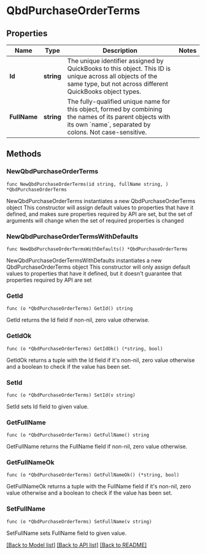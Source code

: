 # QbdPurchaseOrderTerms

## Properties

Name | Type | Description | Notes
------------ | ------------- | ------------- | -------------
**Id** | **string** | The unique identifier assigned by QuickBooks to this object. This ID is unique across all objects of the same type, but not across different QuickBooks object types. | 
**FullName** | **string** | The fully-qualified unique name for this object, formed by combining the names of its parent objects with its own &#x60;name&#x60;, separated by colons. Not case-sensitive. | 

## Methods

### NewQbdPurchaseOrderTerms

`func NewQbdPurchaseOrderTerms(id string, fullName string, ) *QbdPurchaseOrderTerms`

NewQbdPurchaseOrderTerms instantiates a new QbdPurchaseOrderTerms object
This constructor will assign default values to properties that have it defined,
and makes sure properties required by API are set, but the set of arguments
will change when the set of required properties is changed

### NewQbdPurchaseOrderTermsWithDefaults

`func NewQbdPurchaseOrderTermsWithDefaults() *QbdPurchaseOrderTerms`

NewQbdPurchaseOrderTermsWithDefaults instantiates a new QbdPurchaseOrderTerms object
This constructor will only assign default values to properties that have it defined,
but it doesn't guarantee that properties required by API are set

### GetId

`func (o *QbdPurchaseOrderTerms) GetId() string`

GetId returns the Id field if non-nil, zero value otherwise.

### GetIdOk

`func (o *QbdPurchaseOrderTerms) GetIdOk() (*string, bool)`

GetIdOk returns a tuple with the Id field if it's non-nil, zero value otherwise
and a boolean to check if the value has been set.

### SetId

`func (o *QbdPurchaseOrderTerms) SetId(v string)`

SetId sets Id field to given value.


### GetFullName

`func (o *QbdPurchaseOrderTerms) GetFullName() string`

GetFullName returns the FullName field if non-nil, zero value otherwise.

### GetFullNameOk

`func (o *QbdPurchaseOrderTerms) GetFullNameOk() (*string, bool)`

GetFullNameOk returns a tuple with the FullName field if it's non-nil, zero value otherwise
and a boolean to check if the value has been set.

### SetFullName

`func (o *QbdPurchaseOrderTerms) SetFullName(v string)`

SetFullName sets FullName field to given value.



[[Back to Model list]](../README.md#documentation-for-models) [[Back to API list]](../README.md#documentation-for-api-endpoints) [[Back to README]](../README.md)


